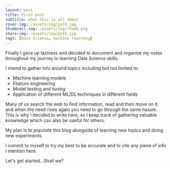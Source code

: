 ```yaml
---
layout: post
title: First post
subtitle: what this is all about
cover-img: /assets/img/path.jpg
thumbnail-img: /assets/img/thumb.png
share-img: /assets/img/path.jpg
tags: [Data Science, machine learning]
---
```

Finally I gave up laziness and decided to document and organize my notes throughout my journey in learning Data Science skills. 

I intend to gather info around topics including but not limited to:

* Machine learning models
* Feature engineering
* Model testing and tuning
* Application of different ML/DL techniques in different fields

Many of us search the web to find information, read and then move on it, and when the need rises again you need to go through the same hassle. This is why I decided to write here, so I keep track of gathering valuable knowledge which can also be useful for others.

My plan is to populate this blog alongside of learning new topics and doing new experiments.

I commit to myself to try my best to be accurate and to cite any piece of info I mention here.

Let's get started...Shall we?

